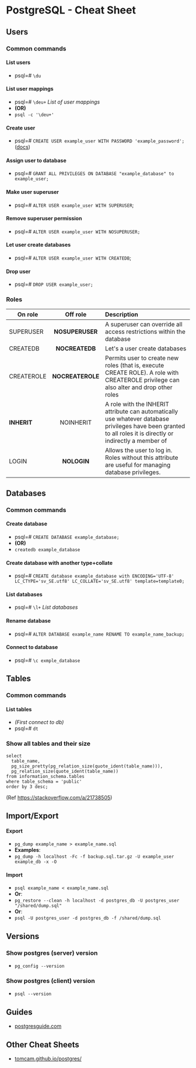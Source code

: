 # PostgreSQL - Cheat Sheet

## Users

### Common commands

#### List users
- psql=# `\du`

#### List user mappings
  - psql=# `\deu+` _List of user mappings_
  - **(OR)**
  - `psql -c '\deu+'`

#### Create user
  - psql=# `CREATE USER example_user WITH PASSWORD 'example_password';` ([docs](http://www.postgresql.org/docs/current/static/sql-createuser.html))

#### Assign user to database
  - psql=# `GRANT ALL PRIVILEGES ON DATABASE "example_database" to example_user;`

#### Make user superuser
  - psql=# `ALTER USER example_user WITH SUPERUSER`;

#### Remove superuser permission
  - psql=# `ALTER USER example_user WITH NOSUPERUSER;`

#### Let user create databases
  - psql=# `ALTER USER example_user WITH CREATEDB`;

#### Drop user
  - psql=# `DROP USER example_user;`

### Roles

| On role       | Off role           | Description  |
| ------------- |:-------------:|:-----|
| SUPERUSER | **NOSUPERUSER** | A superuser can override all access restrictions within the database |
| CREATEDB | **NOCREATEDB**  |   Let's a user create databases |
| CREATEROLE | **NOCREATEROLE**  | Permits user to create new roles (that is, execute CREATE ROLE). A role with CREATEROLE privilege can also alter and drop other roles |
| **INHERIT** | NOINHERIT | A role with the INHERIT attribute can automatically use whatever database privileges have been granted to all roles it is directly or indirectly a member of |
| LOGIN | **NOLOGIN** | Allows the user to log in. Roles without this attribute are useful for managing database privileges.

##  Databases

### Common commands

#### Create database
  - psql=# `CREATE DATABASE example_database;`
  - **(OR)**
  - `createdb example_database`

#### Create database with another type+collate
  - psql=# `CREATE database example_database with ENCODING='UTF-8' LC_CTYPE='sv_SE.utf8' LC_COLLATE='sv_SE.utf8' template=template0;`

#### List databases
  - psql=# `\l+` _List databases_

#### Rename database
  - psql=# `ALTER DATABASE example_name RENAME TO example_name_backup;`

#### Connect to database
  - psql=# `\c exmple_database`

## Tables

### Common commands

#### List tables
  - _(First connect to db)_
  - psql=# `dt`

### Show all tables and their size

```
select
  table_name,
  pg_size_pretty(pg_relation_size(quote_ident(table_name))),
  pg_relation_size(quote_ident(table_name))
from information_schema.tables
where table_schema = 'public'
order by 3 desc;
```

(Ref https://stackoverflow.com/a/21738505)


## Import/Export

#### Export
  - `pg_dump example_name > example_name.sql`
  - **Examples**:
  - `pg_dump -h localhost -Fc -f backup.sql.tar.gz -U example_user example_db -x -O`

#### Import
- `psql example_name < example_name.sql`
- **Or**:
- `pg_restore --clean -h localhost -d postgres_db -U postgres_user "/shared/dump.sql"`
- **Or**:
- `psql -U postgres_user -d postgres_db -f /shared/dump.sql`


## Versions

### Show postgres (server) version
- `pg_config --version`

### Show postgres (client) version
- `psql --version`


## Guides
- [postgresguide.com](http://postgresguide.com)


## Other Cheat Sheets
- [tomcam.github.io/postgres/](https://tomcam.github.io/postgres/)
